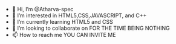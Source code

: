 - 👋 Hi, I’m @Atharva-spec
- 👀 I’m interested in HTML5,CSS,JAVASCRIPT, and C++
- 🌱 I’m currently learning HTML5 and CSS
- 💞️ I’m looking to collaborate on FOR THE TIME BEING NOTHING 
- 📫 How to reach me YOU CAN INVITE ME 

<!---
Atharva-spec/Atharva-spec is a ✨ special ✨ repository because its `README.md` (this file) appears on your GitHub profile.
You can click the Preview link to take a look at your changes.
--->
